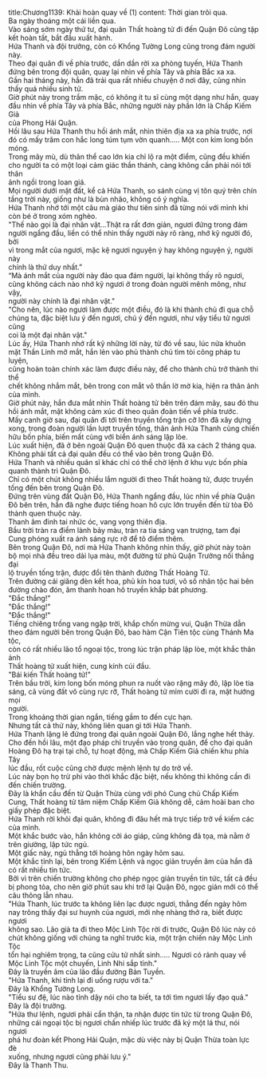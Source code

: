 title:Chương1139: Khải hoàn quay về (1)
content:
Thời gian trôi qua.<br>Ba ngày thoáng một cái liền qua.<br>Vào sáng sớm ngày thứ tư, đại quân Thất hoàng tử đi đến Quận Đô cũng tập<br>kết hoàn tất, bắt đầu xuất hành.<br>Hứa Thanh và đội trưởng, còn có Khổng Tường Long cũng trong đám người<br>này.<br>Theo đại quân đi về phía trước, dần dần rời xa phòng tuyến, Hứa Thanh<br>đứng bên trong đội quân, quay lại nhìn về phía Tây và phía Bắc xa xa.<br>Gần hai tháng này, hắn đã trải qua rất nhiều chuyện ở nơi đây, cũng nhìn<br>thấy quá nhiều sinh tử.<br>Giờ phút này trong trầm mặc, có không ít tu sĩ cùng một dạng như hắn, quay<br>đầu nhìn về phía Tây và phía Bắc, những người này phần lớn là Chấp Kiếm Giả<br>của Phong Hải Quận.<br>Hồi lâu sau Hứa Thanh thu hồi ánh mắt, nhìn thiên địa xa xa phía trước, nơi<br>đó có mấy trăm con hắc long túm tụm vờn quanh..... Một con kim long bốn<br>móng.<br>Trong mây mù, dù thân thể cao lớn kia chỉ lộ ra một điểm, cũng đều khiến<br>cho người ta có một loại cảm giác thần thánh, càng không cần phải nói tới thân<br>ảnh ngồi trong loan giá.<br>Mọi người dưới mặt đất, kể cả Hứa Thanh, so sánh cùng vị tôn quý trên chín<br>tầng trời này, giống như là bùn nhão, không có ý nghĩa.<br>Hứa Thanh nhớ tới một câu mà giáo thư tiên sinh đã từng nói với mình khi<br>còn bé ở trong xóm nghèo.<br>"Thế nào gọi là đại nhân vật...Thật ra rất đơn giản, ngươi đứng trong đám<br>người ngẩng đầu, liền có thể nhìn thấy người này rõ ràng, nhớ kỹ người đó, bởi<br>vì trong mắt của ngươi, mặc kệ ngươi nguyện ý hay không nguyện ý, người này<br>chính là thứ duy nhất.”<br>“Mà ánh mắt của người này đảo qua đám người, lại không thấy rõ ngươi,<br>cũng không cách nào nhớ kỹ ngươi ở trong đoàn người mênh mông, như vậy,<br>người này chính là đại nhân vật."<br>"Cho nên, lúc nào ngươi làm được một điều, đó là khi thành chủ đi qua chỗ<br>chúng ta, đặc biệt lưu ý đến ngươi, chú ý đến ngươi, như vậy tiểu tử ngươi cũng<br>coi là một đại nhân vật."<br>Lúc ấy, Hứa Thanh nhớ rất kỹ những lời này, từ đó về sau, lúc nửa khuôn<br>mặt Thần Linh mở mắt, hắn lẻn vào phủ thành chủ tìm tòi công pháp tu luyện,<br>cũng hoàn toàn chính xác làm được điều này, để cho thành chủ trở thành thi thể<br>chết không nhắm mắt, bên trong con mắt vô thần lờ mờ kia, hiện ra thân ảnh<br>của mình.<br>Giờ phút này, hắn đưa mắt nhìn Thất hoàng tử bên trên đám mây, sau đó thu<br>hồi ánh mắt, mặt không cảm xúc đi theo quân đoàn tiến về phía trước.<br>Mấy canh giờ sau, đại quân đi tới trên truyền tống trận cỡ lớn đã xây dựng<br>xong, trong đoàn người lần lượt truyền tống, thân ảnh Hứa Thanh cùng chiến<br>hữu bốn phía, biến mất cùng với biển ánh sáng lập lòe.<br>Lúc xuất hiện, đã ở bên ngoài Quận Đô quen thuộc đã xa cách 2 tháng qua.<br>Không phải tất cả đại quân đều có thể vào bên trong Quận Đô.<br>Hứa Thanh và nhiều quân sĩ khác chỉ có thể chờ lệnh ở khu vực bốn phía<br>quanh thành trì Quận Đô.<br>Chỉ có một chút không nhiều lắm người đi theo Thất hoàng tử, được truyền<br>tống đến bên trong Quận Đô.<br>Đứng trên vùng đất Quận Đô, Hứa Thanh ngẩng đầu, lúc nhìn về phía Quận<br>Đô bên trên, hắn đã nghe được tiếng hoan hô cực lớn truyền đến từ tòa Đô<br>thành quen thuộc này.<br>Thanh âm đinh tai nhức óc, vang vọng thiên địa.<br>Bầu trời tràn ra điềm lành bảy màu, tràn ra tia sáng vạn trượng, tam đại<br>Cung phóng xuất ra ánh sáng rực rỡ để tô điểm thêm.<br>Bên trong Quận Đô, nơi mà Hứa Thanh không nhìn thấy, giờ phút này toàn<br>bộ mọi nhà đều treo dải lụa màu, một đường từ phủ Quận Trưởng nối thẳng đại<br>lộ truyền tống trận, được đổi tên thành đường Thất Hoàng Tử.<br>Trên đường cái giăng đèn kết hoa, phủ kín hoa tươi, vô số nhân tộc hai bên<br>đường chào đón, âm thanh hoan hô truyền khắp bát phương.<br>"Đắc thắng!"<br>"Đắc thắng!"<br>"Đắc thắng!"<br>Tiếng chiêng trống vang ngập trời, khắp chốn mừng vui, Quận Thừa dẫn<br>theo đám người bên trong Quận Đô, bao hàm Cận Tiên tộc cùng Thánh Ma tộc,<br>còn có rất nhiều lão tổ ngoại tộc, trong lúc trận pháp lập lòe, một khắc thân ảnh<br>Thất hoàng tử xuất hiện, cung kính cúi đầu.<br>"Bái kiến Thất hoàng tử!"<br>Trên bầu trời, kim long bốn móng phun ra nuốt vào rặng mây đỏ, lập lòe tia<br>sáng, cả vùng đất vô cùng rực rỡ, Thất hoàng tử mỉm cười đi ra, mặt hướng mọi<br>người.<br>Trong khoảng thời gian ngắn, tiếng gầm to đến cực hạn.<br>Nhưng tất cả thứ này, không liên quan gì tới Hứa Thanh.<br>Hứa Thanh lặng lẽ đứng trong đại quân ngoài Quận Đô, lắng nghe hết thảy.<br>Cho đến hồi lâu, một đạo pháp chỉ truyền vào trong quân, để cho đại quân<br>Hoàng Đô hạ trại tại chỗ, tự hoạt động, mà Chấp Kiếm Giả chiến khu phía Tây<br>lúc đầu, rốt cuộc cũng chờ được mệnh lệnh tự do trở về.<br>Lúc này bọn họ trừ phi vào thời khắc đặc biệt, nếu không thì không cần đi<br>đến chiến trường.<br>Đây là khẩn cầu đến từ Quận Thừa cùng với phó Cung chủ Chấp Kiếm<br>Cung, Thất hoàng tử tâm niệm Chấp Kiếm Giả không dễ, cảm hoài ban cho<br>giấy phép đặc biệt.<br>Hứa Thanh rời khỏi đại quân, không đi đâu hết mà trực tiếp trở về kiếm các<br>của mình.<br>Một khắc bước vào, hắn không cởi áo giáp, cũng không đả tọa, mà nằm ở<br>trên giường, lập tức ngủ.<br>Một giấc này, ngủ thẳng tới hoàng hôn ngày hôm sau.<br>Một khắc tỉnh lại, bên trong Kiếm Lệnh và ngọc giản truyền âm của hắn đã<br>có rất nhiều tin tức.<br>Bởi vì trên chiến trường không cho phép ngọc giản truyền tin tức, tất cả đều<br>bị phong tỏa, cho nên giờ phút sau khi trở lại Quận Đô, ngọc giản mới có thể<br>câu thông lẫn nhau.<br>"Hứa Thanh, lúc trước ta không liên lạc được ngươi, thẳng đến ngày hôm<br>nay trông thấy đại sư huynh của ngươi, mới nhẹ nhàng thở ra, biết được ngươi<br>không sao. Lão già ta đi theo Mộc Linh Tộc rời đi trước, Quận Đô lúc này có<br>chút không giống với chúng ta nghĩ trước kia, một trận chiến này Mộc Linh Tộc<br>tổn hại nghiêm trọng, ta cũng cửu tử nhất sinh..... Ngươi có rảnh quay về<br>Mộc Linh Tộc một chuyến, Linh Nhi sắp tỉnh."<br>Đây là truyền âm của lão đầu đường Bản Tuyền.<br>"Hứa Thanh, khi tỉnh lại đi uống rượu với ta."<br>Đây là Khổng Tường Long.<br>"Tiểu sư đệ, lúc nào tỉnh dậy nói cho ta biết, ta tới tìm ngươi lấy đạo quả."<br>Đây là đội trưởng.<br>"Hứa thư lệnh, ngươi phải cẩn thận, ta nhận được tin tức từ trong Quận Đô,<br>những cái ngoại tộc bị ngươi chấn nhiếp lúc trước đã ký một lá thư, nói ngươi<br>phá hư đoàn kết Phong Hải Quận, mặc dù việc này bị Quận Thừa toàn lực đè<br>xuống, nhưng ngươi cũng phải lưu ý."<br>Đây là Thanh Thu.